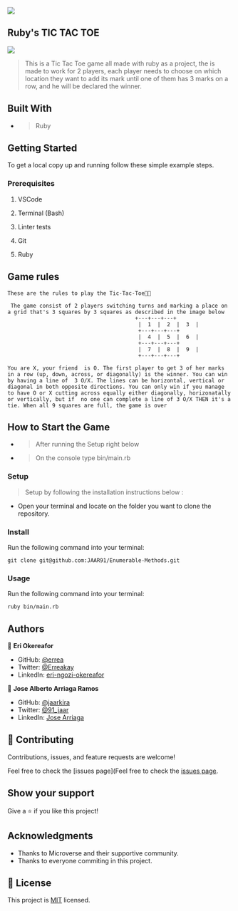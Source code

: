 ![](https://img.shields.io/badge/Microverse-blueviolet)

## Ruby's TIC TAC TOE

<img src="https://github.com/JAAR91/TIC-TAC-TOE/blob/feature/readme_game_instructions/lib/game_example.gif">


> This is a Tic Tac Toe game all made with ruby as a project, the is made to work for 2 players, each player needs to choose on which location they want to add its mark until one of them has 3 marks on a row, and he will be declared the winner.

## Built With

- >Ruby

## Getting Started

To get a local copy up and running follow these simple example steps.

### Prerequisites

1. VSCode

2. Terminal (Bash)

3. Linter tests

4. Git

5. Ruby

## Game rules

```game rule
These are the rules to play the Tic-Tac-Toe👋🤓

 The game consist of 2 players switching turns and marking a place on a grid that's 3 squares by 3 squares as described in the image below
                                        +---+---+---+
                                         |  1  |  2  |  3  |
                                         +---+---+---+
                                         |  4  |  5  |  6  |
                                         +---+---+---+
                                         |  7  |  8  |  9  |
                                         +---+---+---+

You are X, your friend  is O. The first player to get 3 of her marks in a row (up, down, across, or diagonally) is the winner. You can win by having a line of  3 O/X. The lines can be horizontal, vertical or diagonal in both opposite directions. You can only win if you manage to have O or X cutting across equally either diagonally, horizonatally or vertically, but if  no one can complete a line of 3 O/X THEN it's a tie. When all 9 squares are full, the game is over
```

## How to Start the Game

- >After running the Setup right below

- >On the console type bin/main.rb
  
### Setup

>Setup by  following the installation instructions below :
* Open your terminal and locate on the folder you want to clone the repository.

### Install

Run the following command into your terminal:

```console
git clone git@github.com:JAAR91/Enumerable-Methods.git
```

### Usage

Run the following command into your terminal:

```console
ruby bin/main.rb
```

## Authors

👤 **Eri Okereafor**

- GitHub: [@errea](https://github.com/errea)
- Twitter: [@Erreakay](https://twitter.com/Erreakay)
- LinkedIn: [eri-ngozi-okereafor](https://www.linkedin.com/in/eri-ngozi-okereafor/)

👤 **Jose Alberto Arriaga Ramos**

- GitHub: [@jaarkira](https://github.com/jaarkira )
- Twitter: [@91_jaar](https://twitter.com/91_jaar )
- LinkedIn: [Jose Arriaga](https://www.linkedin.com/in/jose-arriaga-63a851204/)

## 🤝 Contributing

Contributions, issues, and feature requests are welcome!

Feel free to check the [issues page](Feel free to check the [issues page](https://github.com/JAAR91/TIC-TAC-TOE/issues).

## Show your support

Give a ⭐️ if you like this project!

## Acknowledgments

- Thanks to Microverse and their supportive community.
- Thanks to everyone commiting in this project.

## 📝 License

This project is [MIT](./MIT.md) licensed.
